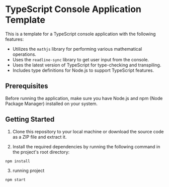# TypeScript Console Application Template

This is a template for a TypeScript console application with the following features:

- Utilizes the `mathjs` library for performing various mathematical operations.
- Uses the `readline-sync` library to get user input from the console.
- Uses the latest version of TypeScript for type-checking and transpiling.
- Includes type definitions for Node.js to support TypeScript features.

## Prerequisites

Before running the application, make sure you have Node.js and npm (Node Package Manager) installed on your system.

## Getting Started

1. Clone this repository to your local machine or download the source code as a ZIP file and extract it.

2. Install the required dependencies by running the following command in the project's root directory:

```
npm install
```
3. running project


```
npm start
```


